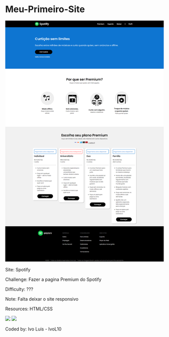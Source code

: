 # Meu-Primeiro-Site

![Visualização do design para o desafio de codificação.](screencapture-ivol10-github-io-Meu-Primeiro-Site-2021-11-04-14_56_58.png)

Site: Spotify

Challenge: Fazer a pagina Premium do Spotify

Difficulty: ???

Note: Falta deixar o site responsivo 

Resources: HTML/CSS

<img src="https://img.shields.io/badge/HTML5-E34F26?style=for-the-badge&logo=html5&logoColor=white"/> <img src="https://img.shields.io/badge/CSS3-1572B6?style=for-the-badge&logo=css3&logoColor=white"/>

Coded by: Ivo Luis - IvoL10
